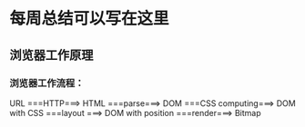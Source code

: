 # 每周总结可以写在这里

## 浏览器工作原理

### 浏览器工作流程：
URL ===HTTP===> HTML ===parse===> DOM ===CSS computing===> DOM with CSS ===layout ===> DOM with position ===render===> Bitmap